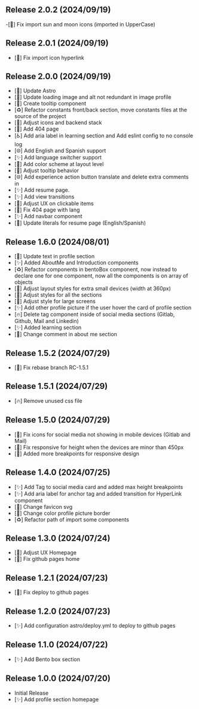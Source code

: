 ## Release 2.0.2 (2024/09/19)

-[🐛] Fix import sun and moon icons (imported in UpperCase)

## Release 2.0.1 (2024/09/19)

- [🐛] Fix import icon hyperlink

## Release 2.0.0 (2024/09/19)

- [🔧] Update Astro
- [💄] Update loading image and alt not redundant in image profile
- [💄] Create tooltip component
- [♻️] Refactor constants front/back section, move constants files at the source of the project
- [💄] Adjust icons and backend stack
- [💄] Add 404 page
- [♿️] Add aria label in learning section and Add eslint config to no console log
- [🌐] Add English and Spanish support
- [✨] Add language switcher support
- [💄] Add color scheme at layout level
- [💄] Adjust tooltip behavior
- [🌐] Add experience action button translate and delete extra comments in
- [✨] Add resume page.
- [✨] Add view transitions
- [💄] Adjust UX on clickable items
- [🐛] Fix 404 page with lang
- [✨] Add navbar component
- [💬] Update literals for resume page (English/Spanish)

## Release 1.6.0 (2024/08/01)

- [💬] Update text in profile section
- [✨] Added AboutMe and Introduction components
- [♻️] Refactor components in bentoBox component, now instead to declare one for one component, now all the components is on array of objects
- [💄] Adjust layout styles for extra small devices (width at 360px)
- [💄] Adjust styles for all the sections
- [💄] Adjust style for large screens
- [✨] Add other profile picture if the user hover the card of profile section
- [🔥] Delete tag component inside of social media sections (Gitlab, Github, Mail and Linkedin)
- [✨] Added learning section
- [💬] Change comment in about me section

## Release 1.5.2 (2024/07/29)

- [🐛] Fix rebase branch RC-1.5.1

## Release 1.5.1 (2024/07/29)

- [🔥] Remove unused css file

## Release 1.5.0 (2024/07/29)

- [🐛] Fix icons for social media not showing in mobile devices (Gitlab and Mail)
- [📱] Fix responsive for height when the devices are minor than 450px
- [🔧] Added more breakpoints for responsive design

## Release 1.4.0 (2024/07/25)

- [✨] Add Tag to social media card and added max height breakpoints
- [✨] Add aria label for anchor tag and added transition for HyperLink component
- [💄] Change favicon svg
- [💄] Change color profile picture border
- [♻️] Refactor path of import some components

## Release 1.3.0 (2024/07/24)

- [💄] Adjust UX Homepage
- [🐛] Fix github pages home

## Release 1.2.1 (2024/07/23)

- [🐛] Fix deploy to github pages

## Release 1.2.0 (2024/07/23)

- [✨] Add configuration astro/deploy.yml to deploy to github pages

## Release 1.1.0 (2024/07/22)

- [✨] Add Bento box section

## Release 1.0.0 (2024/07/20)

- Initial Release
- [✨] Add profile section homepage
